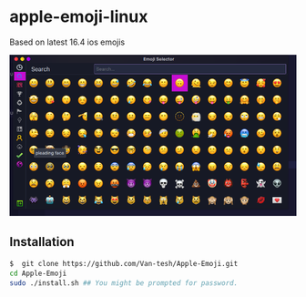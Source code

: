 # apple-emoji-linux
Based on latest 16.4 ios emojis

![...>.<_ can't_resist...](./Screenshot_20230321_010548.png)

## Installation
```sh
$  git clone https://github.com/Van-tesh/Apple-Emoji.git
cd Apple-Emoji
sudo ./install.sh ## You might be prompted for password.
```

